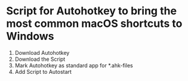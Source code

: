 # Script for Autohotkey to bring the most common macOS shortcuts to Windows

1. Download Autohotkey
2. Download the Script
3. Mark Autohotkey as standard app for *.ahk-files
4. Add Script to Autostart
